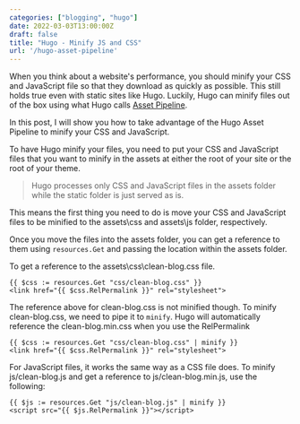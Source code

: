 ```yaml
---
categories: ["blogging", "hugo"]
date: 2022-03-03T13:00:00Z
draft: false
title: "Hugo - Minify JS and CSS"
url: '/hugo-asset-pipeline'
---
```


When you think about a website's performance, you should minify your CSS and JavaScript file so that they download as quickly as possible. This still holds true even with static sites like Hugo. Luckily, Hugo can minify files out of the box using what Hugo calls [Asset Pipeline](https://gohugo.io/hugo-pipes/introduction/).

In this post, I will show you how to take advantage of the Hugo Asset Pipeline to minify your CSS and JavaScript.

<!--more-->

To have Hugo minify your files, you need to put your CSS and JavaScript files that you want to minify in the assets at either the root of your site or the root of your theme.

> Hugo processes only CSS and JavaScript files in the assets folder while the static folder is just served as is.

This means the first thing you need to do is move your CSS and JavaScript files to be minified to the assets\css and assets\js folder, respectively.

Once you move the files into the assets folder, you can get a reference to them using `resources.Get` and passing the location within the assets folder.

To get a reference to the assets\css\clean-blog.css file.

```go-html-template
{{ $css := resources.Get "css/clean-blog.css" }}
<link href="{{ $css.RelPermalink }}" rel="stylesheet">
```

The reference above for clean-blog.css is not minified though. To minify clean-blog.css, we need to pipe it to `minify`. Hugo will automatically reference the clean-blog.min.css when you use the RelPermalink

```go-html-template
{{ $css := resources.Get "css/clean-blog.css" | minify }}
<link href="{{ $css.RelPermalink }}" rel="stylesheet">
```

For JavaScript files, it works the same way as a CSS file does. To minify js/clean-blog.js and get a reference to js/clean-blog.min.js, use the following:

```go-html-template
{{ $js := resources.Get "js/clean-blog.js" | minify }}
<script src="{{ $js.RelPermalink }}"></script>
```
